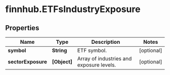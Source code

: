 # finnhub.ETFsIndustryExposure

## Properties

Name | Type | Description | Notes
------------ | ------------- | ------------- | -------------
**symbol** | **String** | ETF symbol. | [optional] 
**sectorExposure** | **[Object]** | Array of industries and exposure levels. | [optional] 



